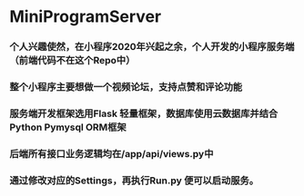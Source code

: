# MiniProgramServer

### 个人兴趣使然，在小程序2020年兴起之余，个人开发的小程序服务端（前端代码不在这个Repo中）

### 整个小程序主要想做一个视频论坛，支持点赞和评论功能

### 服务端开发框架选用Flask 轻量框架，数据库使用云数据库并结合Python Pymysql ORM框架

### 后端所有接口业务逻辑均在/app/api/views.py中

### 通过修改对应的Settings，再执行Run.py 便可以启动服务。
